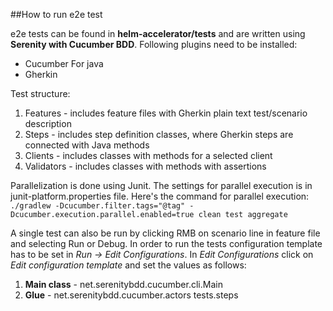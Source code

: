 
##How to run e2e test

e2e tests can be found in **helm-accelerator/tests** and are written using **Serenity with Cucumber BDD**. 
Following plugins need to be installed:
- Cucumber For java
- Gherkin

Test structure:
1. Features - includes feature files with Gherkin plain text test/scenario description
2. Steps - includes step definition classes, where Gherkin steps are connected with Java methods
3. Clients - includes classes with methods for a selected client
4. Validators - includes classes with methods with assertions

Parallelization is done using Junit. The settings for parallel execution is in junit-platform.properties file.
Here's the command for parallel execution:
```./gradlew -Dcucumber.filter.tags="@tag" -Dcucumber.execution.parallel.enabled=true clean test aggregate```

A single test can also be run by clicking RMB on scenario line in feature file and selecting Run or Debug.
In order to run the tests configuration template has to be set in *Run -> Edit Configurations*. 
In *Edit Configurations* click on *Edit configuration template* and set the values as follows:

1. **Main class** - net.serenitybdd.cucumber.cli.Main
2. **Glue** - net.serenitybdd.cucumber.actors tests.steps